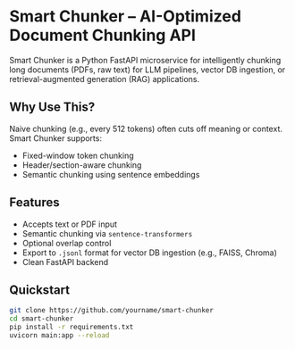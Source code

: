 # Smart Chunker – AI-Optimized Document Chunking API

Smart Chunker is a Python FastAPI microservice for intelligently chunking long documents (PDFs, raw text) for LLM pipelines, vector DB ingestion, or retrieval-augmented generation (RAG) applications.

## Why Use This?
Naive chunking (e.g., every 512 tokens) often cuts off meaning or context. Smart Chunker supports:
- Fixed-window token chunking
- Header/section-aware chunking
- Semantic chunking using sentence embeddings

## Features
- Accepts text or PDF input
- Semantic chunking via `sentence-transformers`
- Optional overlap control
- Export to `.jsonl` format for vector DB ingestion (e.g., FAISS, Chroma)
- Clean FastAPI backend

## Quickstart
```bash
git clone https://github.com/yourname/smart-chunker
cd smart-chunker
pip install -r requirements.txt
uvicorn main:app --reload

